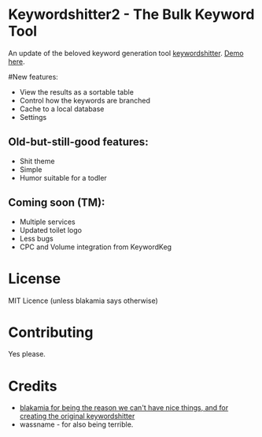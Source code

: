 # Keywordshitter2 - The Bulk Keyword Tool

An update of the beloved keyword generation tool [keywordshitter](keywordshitter.com). [Demo here](http://wassname.github.io/keywordshitter2/).

#New features:

- View the results as a sortable table
- Control how the keywords are branched
- Cache to a local database
- Settings

## Old-but-still-good features:

- Shit theme
- Simple
- Humor suitable for a todler

## Coming soon (TM):

- Multiple services
- Updated toilet logo
- Less bugs
- CPC and Volume integration from KeywordKeg


# License

MIT Licence (unless blakamia says otherwise)

# Contributing

Yes please.

# Credits

- [blakamia for being the reason we can't have nice things, and for creating the original keywordshitter](http://www.blackhatworld.com/blackhat-seo/black-hat-seo-tools/538215-free-simple-longtail-keyword-tool.html)
- wassname - for also being terrible.
